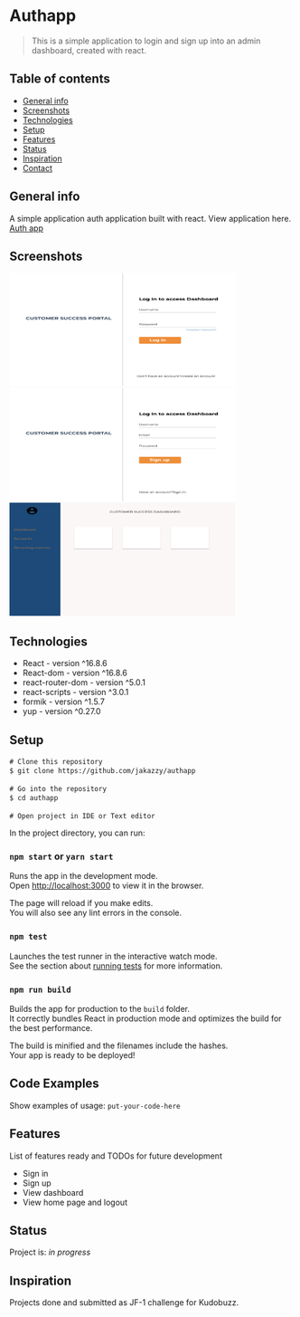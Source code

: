 # Authapp
> This is a simple application to login and sign up into an admin dashboard, created with react.

## Table of contents
* [General info](#general-info)
* [Screenshots](#screenshots)
* [Technologies](#technologies)
* [Setup](#setup)
* [Features](#features)
* [Status](#status)
* [Inspiration](#inspiration)
* [Contact](#contact)

## General info
A simple application auth application built with react.
View application here. [Auth app](https://authappchallenge.netlify.com/)

## Screenshots
<img src="/src/images/signin-screen.png" alt="login screen" width="400" height="200"/>
<img src="/src/images/signup-screen.png" alt="login screen" width="400" height="200"/>
<img src="/src/images/dashboard-screen.png" alt="login screen" width="400" height="200"/>


## Technologies
* React - version ^16.8.6
* React-dom - version ^16.8.6
* react-router-dom - version ^5.0.1
* react-scripts - version ^3.0.1
* formik - version ^1.5.7
* yup - version ^0.27.0


## Setup
```
# Clone this repository
$ git clone https://github.com/jakazzy/authapp

# Go into the repository
$ cd authapp

# Open project in IDE or Text editor
```
In the project directory, you can run:

### `npm start` or `yarn start`

Runs the app in the development mode.<br>
Open [http://localhost:3000](http://localhost:3000) to view it in the browser.

The page will reload if you make edits.<br>
You will also see any lint errors in the console.

### `npm test`

Launches the test runner in the interactive watch mode.<br>
See the section about [running tests](https://facebook.github.io/create-react-app/docs/running-tests) for more information.

### `npm run build`

Builds the app for production to the `build` folder.<br>
It correctly bundles React in production mode and optimizes the build for the best performance.

The build is minified and the filenames include the hashes.<br>
Your app is ready to be deployed!

## Code Examples
Show examples of usage:
`put-your-code-here`

## Features
List of features ready and TODOs for future development
* Sign in
* Sign up
* View dashboard
* View home page and logout

## Status
Project is: _in progress_

## Inspiration
Projects done and submitted as JF-1 challenge for Kudobuzz.

















